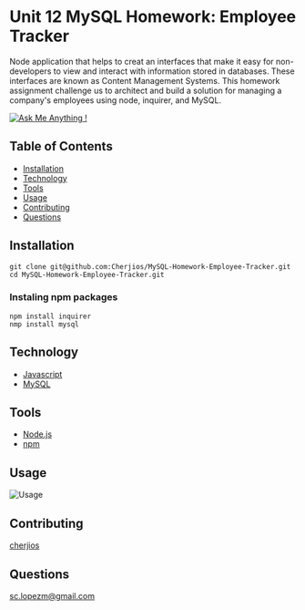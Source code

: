 # Unit 12 MySQL Homework: Employee Tracker
 Node application that helps to creat an interfaces that make it easy for non-developers to view and interact with information stored in databases. These interfaces are known as Content Management Systems. This homework assignment challenge us to architect and build a solution for managing a company's employees using node, inquirer, and MySQL.

[![Ask Me Anything !](https://img.shields.io/badge/Ask%20me-anything-1abc9c.svg)](https://GitHub.com/Naereen/ama)

## Table of Contents
- [Installation](#Installation)
- [Technology](#Technology)
- [Tools](#Tools)
- [Usage](#Usage)
- [Contributing](#Contributing)
- [Questions](#Questions)

## Installation
```
git clone git@github.com:Cherjios/MySQL-Homework-Employee-Tracker.git
cd MySQL-Homework-Employee-Tracker.git
```
### Instaling npm packages 
```
npm install inquirer
nmp install mysql
```

## Technology
* [Javascript](https://developer.mozilla.org/en-US/docs/Web/)
* [MySQL](https://www.mysql.com/)

## Tools
* [Node.js](https://nodejs.org/en/)
* [npm](https://www.npmjs.com/)

## Usage
![Usage](.gif)

## Contributing
[cherjios](https://github.com/cherjios)

## Questions
 sc.lopezm@gmail.com